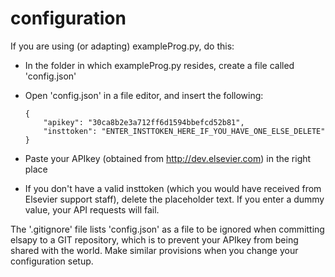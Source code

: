# configuration
If you are using (or adapting) exampleProg.py, do this:
- In the folder in which exampleProg.py resides, create a file called 'config.json'
- Open 'config.json' in a file editor, and insert the following:

    ```
    {
	    "apikey": "30ca8b2e3a712ff6d1594bbefcd52b81",
	    "insttoken": "ENTER_INSTTOKEN_HERE_IF_YOU_HAVE_ONE_ELSE_DELETE"
    }
    ```
    
- Paste your APIkey (obtained from http://dev.elsevier.com) in the right place
- If you don't have a valid insttoken (which you would have received from Elsevier support staff), delete the placeholder text. If you enter a dummy value, your API requests will fail.

The '.gitignore' file lists 'config.json' as a file to be ignored when committing elsapy to a GIT repository, which is to prevent your APIkey from being shared with the world. Make similar provisions when you change your configuration setup.
